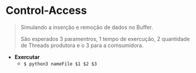 # Control-Access
> Simulando a inserção e remoção de dados no Buffer.
>
> São esperados 3 paramentros, 1 tempo de exercução, 2 quantidade de Threads produtora e o 3 para a comsumidora. 
- **Exercutar**
  - `$ python3 nameFile $1 $2 $3`
